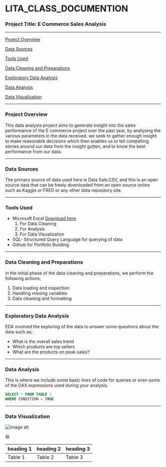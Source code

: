 # LITA_CLASS_DOCUMENTION

### Project Title: E Commerce Sales Analysis

---

[Project Overview](#project-overview)

[Data Sources](#data-sources)

[Tools Used](#tools-used)

[Data Cleaning and Preparations](#data-cleaning-and-preparations)

[Exploratory Data Analysis](#exploratory-data-analysis)

[Data Analysis](#data-analysis)

[Data Visualization](#data-visualization)

---

### Project Overview
This data analysis project aims to generate insight into the sales performance of the E commerce project over the past year, by analysing the various parameters in the data received. we seek to gather enough insight to make reasonable decisions which then  enables us to tell compelling stories around our data from the insight gotten, and to know the best performance from our data.

---

### Data Sources
The primary source of data used here is Data Sale.CSV, and this is an open source data that can be freely downloaded from an open source online such as Kaggle or FRED or any other data repository site. 

---

### Tools Used
- Microsoft Excel [Download here](https://www.microsoft.com)
  1. For Data Cleaning
  2. For Analysis
  3. For Data  Visualization
- SQL-  Structured Query Language for querying of data
- Github for Portfolio Building
---

### Data Cleaning and Preparations
in the initial phase of the data cleaning and preparations, we perform the following actions;
  1. Data loading and inspection
  2. Handling missing variables
  3. Data cleaning and formatting

---

### Exploratory Data Analysis
EDA involved the exploring of the data to answer some questions about the data such as;
- What is the overall sales trend
- Which products are top sellers
- What are the products on peak sales?

---

  ### Data Analysis
  This is where we include some basic lines of code for queries or even some of the DAX expressions used during your analysis;

  ```SQL
  SELECT * FROM TABLE 1
  WHERE CONDITION = TRUE
  ```
---

### Data Visualization

![image alt](https://github.com/Light63/LITA_CLASS_DOCUMENTION/blob/main/sql%20language.jpeg?raw=true)
     
    

😆

|heading 1| heading 2| heading 3|
|---------|----------|----------|
| Table 1| Table 2| Table 3|
